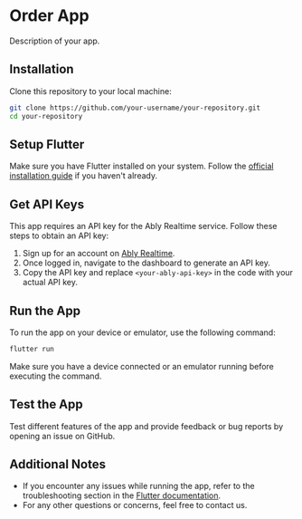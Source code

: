 
# Order App

Description of your app.

## Installation

Clone this repository to your local machine:

```bash
git clone https://github.com/your-username/your-repository.git
cd your-repository
```

## Setup Flutter

Make sure you have Flutter installed on your system. Follow the [official installation guide](https://flutter.dev/docs/get-started/install) if you haven't already.

## Get API Keys

This app requires an API key for the Ably Realtime service. Follow these steps to obtain an API key:
1. Sign up for an account on [Ably Realtime](https://www.ably.io/signup).
2. Once logged in, navigate to the dashboard to generate an API key.
3. Copy the API key and replace `<your-ably-api-key>` in the code with your actual API key.

## Run the App

To run the app on your device or emulator, use the following command:

```bash
flutter run
```

Make sure you have a device connected or an emulator running before executing the command.

## Test the App

Test different features of the app and provide feedback or bug reports by opening an issue on GitHub.

## Additional Notes

- If you encounter any issues while running the app, refer to the troubleshooting section in the [Flutter documentation](https://flutter.dev/docs/reference).
- For any other questions or concerns, feel free to contact us.
```